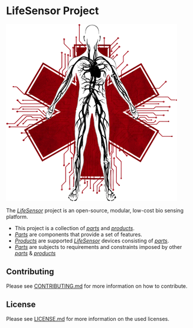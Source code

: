 # LifeSensor Project

![lifesensor_logo.png](./docs/lifesensor_logo.png)

The [*LifeSensor*](https://lifesensor.org) project is an open-source, modular, low-cost bio sensing platform.

- This project is a collection of [*parts*](./parts/) and [*products*](./products/).
- [*Parts*](./parts/) are components that provide a set of features.
- [*Products*](./products/) are supported [*LifeSensor*](https://lifesensor.org) devices consisting of [*parts*](./parts/).
- [*Parts*](./parts/) are subjects to requirements and constraints imposed by other [*parts*](./parts/) & [*products*](./products/)

## Contributing
Please see
[CONTRIBUTING.md](./CONTRIBUTING.md)
for more information on how to contribute.

## License
Please see
[LICENSE.md](./LICENSE.md)
for more information on the used licenses.
